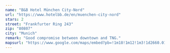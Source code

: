 ```yaml
---
name: "B&B Hotel München City-Nord"
url: "https://www.hotelbb.de/en/muenchen-city-nord"
stars: 2
street: "Frankfurter Ring 243"
zip: "80807"
city: "Munich"
remark: "Good compromise between downtown and TNG."
mapsurl: "https://www.google.com/maps/embed?pb=!1m18!1m12!1m3!1d2660.0176227427314!2d11.603794077662002!3d48.18701194771666!2m3!1f0!2f0!3f0!3m2!1i1024!2i768!4f13.1!3m3!1m2!1s0x479e74449cee1a71%3A0xce5cf13aad93cfb!2sB%26B%20HOTEL%20M%C3%BCnchen%20City-Nord!5e0!3m2!1sde!2sde!4v1725608921771!5m2!1sde!2sde"
---
```

